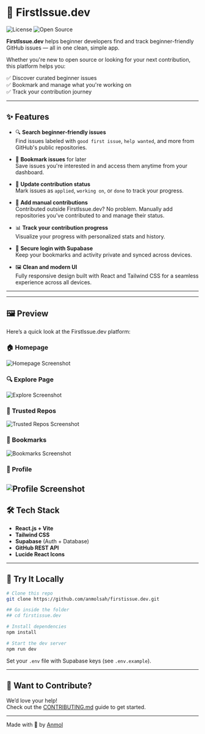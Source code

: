 # 🚀 FirstIssue.dev

![License](https://img.shields.io/badge/license-MIT-blue.svg)
![Open Source](https://img.shields.io/badge/Open%20Source-Yes-blue)


**FirstIssue.dev** helps beginner developers find and track beginner-friendly GitHub issues — all in one clean, simple app.

Whether you're new to open source or looking for your next contribution, this platform helps you:

✅ Discover curated beginner issues  
✅ Bookmark and manage what you're working on  
✅ Track your contribution journey   

---

## ✨ Features

- 🔍 **Search beginner-friendly issues**  
  Find issues labeled with `good first issue`, `help wanted`, and more from GitHub's public repositories.

- 📌 **Bookmark issues** for later  
  Save issues you're interested in and access them anytime from your dashboard.

- 🔨 **Update contribution status**  
  Mark issues as `applied`, `working on`, or `done` to track your progress.

- 📝 **Add manual contributions**  
  Contributed outside FirstIssue.dev? No problem. Manually add repositories you've contributed to and manage their status.

- 📊 **Track your contribution progress**  
  Visualize your progress with personalized stats and history.

- 🔐 **Secure login with Supabase**  
  Keep your bookmarks and activity private and synced across devices.

- 🖼️ **Clean and modern UI**  
  Fully responsive design built with React and Tailwind CSS for a seamless experience across all devices.


---


---

## 🖼️ Preview

Here’s a quick look at the FirstIssue.dev platform:

### 🏠 Homepage
![Homepage Screenshot](./public/firstissue01.png)

### 🔍 Explore Page
![Explore Screenshot](./public/firstissue04.png)

### 📌 Trusted Repos
![Trusted Repos Screenshot](./public/firstissue03.png)

### 📌 Bookmarks
![Bookmarks Screenshot](./public/firstissue05.png)

### 📌 Profile
![Profile Screenshot](./public/firstissue08.png)
---


## 🛠️ Tech Stack

- **React.js + Vite**
- **Tailwind CSS**
- **Supabase** (Auth + Database)
- **GitHub REST API**
- **Lucide React Icons**

---

## 🧪 Try It Locally

```bash
# Clone this repo
git clone https://github.com/anmolsah/firstissue.dev.git

## Go inside the folder
## cd firstissue.dev

# Install dependencies
npm install

# Start the dev server
npm run dev
```

Set your `.env` file with Supabase keys (see `.env.example`).

---

## 🙌 Want to Contribute?

We’d love your help!  
Check out the [CONTRIBUTING.md](CONTRIBUTING.md) guide to get started.

---

Made with 💙 by [Anmol](https://github.com/anmolsah)
